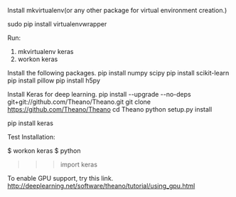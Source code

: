 Install mkvirtualenv(or any other package for virtual environment creation.)

sudo pip install virtualenvwrapper

Run:
1. mkvirtualenv keras
2. workon keras


Install the following packages.
pip install numpy scipy
pip install scikit-learn
pip install pillow
pip install h5py


Install Keras for deep learning.
pip install --upgrade --no-deps git+git://github.com/Theano/Theano.git
git clone https://github.com/Theano/Theano
cd Theano
python setup.py install

pip install keras

Test Installation:
	
$ workon keras
$ python
>>> import keras
>>>


To enable GPU support, try this link.
http://deeplearning.net/software/theano/tutorial/using_gpu.html
